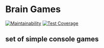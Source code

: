 # Brain Games
[![Maintainability](https://api.codeclimate.com/v1/badges/38ca97204e3e9424ea5c/maintainability)](https://codeclimate.com/github/mamilla11/project-lvl1-s438/maintainability) [![Test Coverage](https://api.codeclimate.com/v1/badges/38ca97204e3e9424ea5c/test_coverage)](https://codeclimate.com/github/mamilla11/project-lvl1-s438/test_coverage)
## set of simple console games
